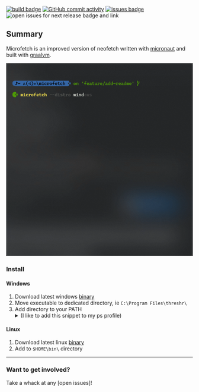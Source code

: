 [![build badge]][build link]
[![GitHub commit activity]][commit frequency] [![issues badge]][open issues link] ![open issues for next release badge and link]


## Summary

Microfetch is an improved version of neofetch written with [micronaut] and built with [graalvm].

![example](src/docs/example.gif)


### Install

#### Windows


<ol>
    <li>Download latest windows <a href="https://github.com/Jonathan-Zollinger/Microfetch/releases/latest">binary</a></li>
    <li>Move executable to dedicated directory, ie <code>C:\Program Files\threshr\</code></li>
    <li>Add directory to your PATH <details><summary>(I like to add this snippet to my ps profile)</summary>

Assuming you've added the microfetch binary to `C:\Program Files\microfetch\`,

```PowerShell
"C:\Program Files\microfetch\" |
if ( ! ($env:Path -like "*$_*" ) ) {
    $env:Path = "$( $env:Path ); $_"
}
```

</details></li></ol>

#### Linux
<ol>
        <li>Download latest linux <a href="https://github.com/Jonathan-Zollinger/Microfetch/releases/latest">binary</a></li>
        <li>Add to <code>$HOME\bin\</code> directory</li>
</ol>

___

### Want to get involved?

Take a whack at any [open issues]!


[build badge]:https://img.shields.io/github/actions/workflow/status/Jonathan-Zollinger/Microfetch/test-changes.yml?style=for-the-badge&logo=github&label=Gradle%20Build&link=https%3A%2F%2Fgithub.com%2FJonathan-Zollinger%2FMicrofetch%2Factions%20build-status%20
[build link]:https://github.com/Jonathan-Zollinger/Microfetch/actions/workflows/test-changes.yml
[issues badge]:https://img.shields.io/github/issues/jonathan-zollinger/microfetch?style=for-the-badge
[open issues link]:https://github.com/Jonathan-Zollinger/Microfetch/issues
[open issues for next release badge and link]:https://img.shields.io/github/milestones/issues-open/jonathan-zollinger/microfetch/1?style=for-the-badge&label=remaining%20issues%20for%20release%20v0.0.1&link=https%3A%2F%2Fgithub.com%2FJonathan-Zollinger%2Fmicrofetch%2Fmilestones
[download link]:https://github.com/Jonathan-Zollinger/Microfetch/archive/refs/heads/main.zip
[license]:https://img.shields.io/github/license/Jonathan-Zollinger/Microfetch?style=for-the-badge"GPL-3-License"
[//]: # ([license file]:LICENSE)
[GitHub commit activity]:https://img.shields.io/github/commit-activity/w/jonathan-zollinger/microfetch?style=for-the-badge
[commit frequency]:https://github.com/Jonathan-Zollinger/Microfetch/graphs/code-frequency
[micronaut]:https://micronaut.io/
[graalvm]:https://micronaut.io/2019/04/26/micronaut-and-graalvm-the-ultimate-recipe-for-fast-lightweight-powerful-apps/
